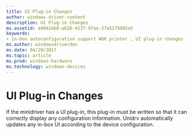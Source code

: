 ```yaml
---
title: UI Plug-in Changes
author: windows-driver-content
description: UI Plug-in Changes
ms.assetid: e4042eb8-a626-4237-97ae-37a5175005a5
keywords:
- in-box autoconfiguration support WDK printer , UI plug-in changes
ms.author: windowsdriverdev
ms.date: 04/20/2017
ms.topic: article
ms.prod: windows-hardware
ms.technology: windows-devices
---
```


# UI Plug-in Changes


If the minidriver has a UI plug-in, this plug-in must be written so that it can correctly display any configuration information. Unidrv automatically updates any in-box UI according to the device configuration.

 

 





